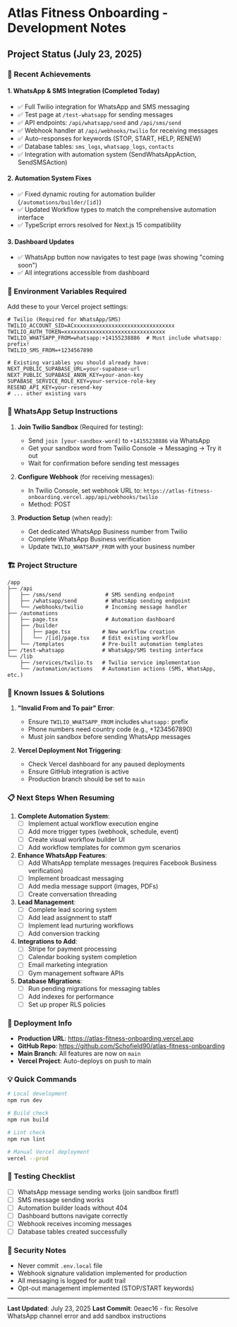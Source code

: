 # Atlas Fitness Onboarding - Development Notes

## Project Status (July 23, 2025)

### 🚀 Recent Achievements

#### 1. **WhatsApp & SMS Integration (Completed Today)**
- ✅ Full Twilio integration for WhatsApp and SMS messaging
- ✅ Test page at `/test-whatsapp` for sending messages
- ✅ API endpoints: `/api/whatsapp/send` and `/api/sms/send`
- ✅ Webhook handler at `/api/webhooks/twilio` for receiving messages
- ✅ Auto-responses for keywords (STOP, START, HELP, RENEW)
- ✅ Database tables: `sms_logs`, `whatsapp_logs`, `contacts`
- ✅ Integration with automation system (SendWhatsAppAction, SendSMSAction)

#### 2. **Automation System Fixes**
- ✅ Fixed dynamic routing for automation builder (`/automations/builder/[id]`)
- ✅ Updated Workflow types to match the comprehensive automation interface
- ✅ TypeScript errors resolved for Next.js 15 compatibility

#### 3. **Dashboard Updates**
- ✅ WhatsApp button now navigates to test page (was showing "coming soon")
- ✅ All integrations accessible from dashboard

### 🔧 Environment Variables Required

Add these to your Vercel project settings:

```env
# Twilio (Required for WhatsApp/SMS)
TWILIO_ACCOUNT_SID=ACxxxxxxxxxxxxxxxxxxxxxxxxxxxxxxxx
TWILIO_AUTH_TOKEN=xxxxxxxxxxxxxxxxxxxxxxxxxxxxxxxx
TWILIO_WHATSAPP_FROM=whatsapp:+14155238886  # Must include whatsapp: prefix!
TWILIO_SMS_FROM=+1234567890

# Existing variables you should already have:
NEXT_PUBLIC_SUPABASE_URL=your-supabase-url
NEXT_PUBLIC_SUPABASE_ANON_KEY=your-anon-key
SUPABASE_SERVICE_ROLE_KEY=your-service-role-key
RESEND_API_KEY=your-resend-key
# ... other existing vars
```

### 📱 WhatsApp Setup Instructions

1. **Join Twilio Sandbox** (Required for testing):
   - Send `join [your-sandbox-word]` to `+14155238886` via WhatsApp
   - Get your sandbox word from Twilio Console → Messaging → Try it out
   - Wait for confirmation before sending test messages

2. **Configure Webhook** (for receiving messages):
   - In Twilio Console, set webhook URL to: `https://atlas-fitness-onboarding.vercel.app/api/webhooks/twilio`
   - Method: POST

3. **Production Setup** (when ready):
   - Get dedicated WhatsApp Business number from Twilio
   - Complete WhatsApp Business verification
   - Update `TWILIO_WHATSAPP_FROM` with your business number

### 🏗️ Project Structure

```
/app
├── /api
│   ├── /sms/send              # SMS sending endpoint
│   ├── /whatsapp/send         # WhatsApp sending endpoint
│   └── /webhooks/twilio       # Incoming message handler
├── /automations
│   ├── page.tsx               # Automation dashboard
│   ├── /builder
│   │   ├── page.tsx          # New workflow creation
│   │   └── /[id]/page.tsx    # Edit existing workflow
│   └── /templates            # Pre-built automation templates
├── /test-whatsapp            # WhatsApp/SMS testing interface
└── /lib
    ├── /services/twilio.ts   # Twilio service implementation
    └── /automation/actions   # Automation actions (SMS, WhatsApp, etc.)
```

### 🐛 Known Issues & Solutions

1. **"Invalid From and To pair" Error**:
   - Ensure `TWILIO_WHATSAPP_FROM` includes `whatsapp:` prefix
   - Phone numbers need country code (e.g., +1234567890)
   - Must join sandbox before sending WhatsApp messages

2. **Vercel Deployment Not Triggering**:
   - Check Vercel dashboard for any paused deployments
   - Ensure GitHub integration is active
   - Production branch should be set to `main`

### 📋 Next Steps When Resuming

1. **Complete Automation System**:
   - [ ] Implement actual workflow execution engine
   - [ ] Add more trigger types (webhook, schedule, event)
   - [ ] Create visual workflow builder UI
   - [ ] Add workflow templates for common gym scenarios

2. **Enhance WhatsApp Features**:
   - [ ] Add WhatsApp template messages (requires Facebook Business verification)
   - [ ] Implement broadcast messaging
   - [ ] Add media message support (images, PDFs)
   - [ ] Create conversation threading

3. **Lead Management**:
   - [ ] Complete lead scoring system
   - [ ] Add lead assignment to staff
   - [ ] Implement lead nurturing workflows
   - [ ] Add conversion tracking

4. **Integrations to Add**:
   - [ ] Stripe for payment processing
   - [ ] Calendar booking system completion
   - [ ] Email marketing integration
   - [ ] Gym management software APIs

5. **Database Migrations**:
   - [ ] Run pending migrations for messaging tables
   - [ ] Add indexes for performance
   - [ ] Set up proper RLS policies

### 🚀 Deployment Info

- **Production URL**: https://atlas-fitness-onboarding.vercel.app
- **GitHub Repo**: https://github.com/Schofield90/atlas-fitness-onboarding
- **Main Branch**: All features are now on `main`
- **Vercel Project**: Auto-deploys on push to main

### 💡 Quick Commands

```bash
# Local development
npm run dev

# Build check
npm run build

# Lint check
npm run lint

# Manual Vercel deployment
vercel --prod
```

### 📝 Testing Checklist

- [ ] WhatsApp message sending works (join sandbox first!)
- [ ] SMS message sending works
- [ ] Automation builder loads without 404
- [ ] Dashboard buttons navigate correctly
- [ ] Webhook receives incoming messages
- [ ] Database tables created successfully

### 🔐 Security Notes

- Never commit `.env.local` file
- Webhook signature validation implemented for production
- All messaging is logged for audit trail
- Opt-out management implemented (STOP/START keywords)

---

**Last Updated**: July 23, 2025
**Last Commit**: 0eaec16 - fix: Resolve WhatsApp channel error and add sandbox instructions